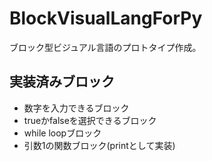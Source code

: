 # BlockVisualLangForPy
ブロック型ビジュアル言語のプロトタイプ作成。
## 実装済みブロック
- 数字を入力できるブロック
- trueかfalseを選択できるブロック
- while loopブロック
- 引数1の関数ブロック(printとして実装)
